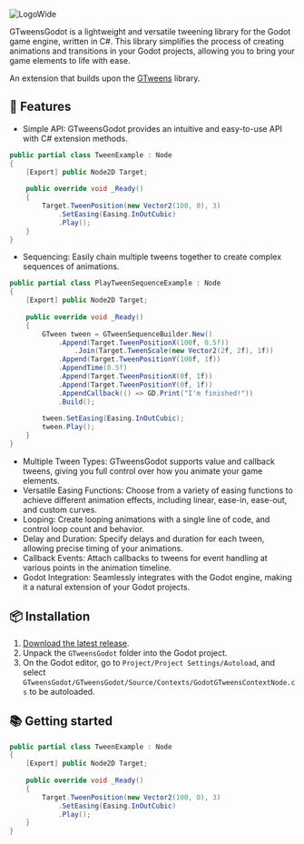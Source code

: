 ![LogoWide](https://github.com/Guillemsc/GTweensGodot/assets/17142208/704636fa-27da-42c3-b9c5-a5bc6e6a870c)

GTweensGodot is a lightweight and versatile tweening library for the Godot game engine, written in C#. 
This library simplifies the process of creating animations and transitions in your Godot projects, allowing you to bring your game elements to life with ease.

An extension that builds upon the [GTweens](https://github.com/Guillemsc/GTweens) library.

## 🤜 Features
- Simple API: GTweensGodot provides an intuitive and easy-to-use API with C# extension methods.
```csharp
public partial class TweenExample : Node
{
    [Export] public Node2D Target;
	
    public override void _Ready()
    {
        Target.TweenPosition(new Vector2(100, 0), 3)
            .SetEasing(Easing.InOutCubic)
            .Play();
    }
}
```

- Sequencing: Easily chain multiple tweens together to create complex sequences of animations.
```csharp
public partial class PlayTweenSequenceExample : Node
{
    [Export] public Node2D Target;
	
    public override void _Ready()
    {
        GTween tween = GTweenSequenceBuilder.New()
            .Append(Target.TweenPositionX(100f, 0.5f))
            	.Join(Target.TweenScale(new Vector2(2f, 2f), 1f))
            .Append(Target.TweenPositionY(100f, 1f))
            .AppendTime(0.5f)
            .Append(Target.TweenPositionX(0f, 1f))
            .Append(Target.TweenPositionY(0f, 1f))
            .AppendCallback(() => GD.Print("I'm finished!"))
            .Build();
        
        tween.SetEasing(Easing.InOutCubic);
        tween.Play();
    }
}
```

- Multiple Tween Types: GTweensGodot supports value and callback tweens, giving you full control over how you animate your game elements.
- Versatile Easing Functions: Choose from a variety of easing functions to achieve different animation effects, including linear, ease-in, ease-out, and custom curves.
- Looping: Create looping animations with a single line of code, and control loop count and behavior.
- Delay and Duration: Specify delays and duration for each tween, allowing precise timing of your animations.
- Callback Events: Attach callbacks to tweens for event handling at various points in the animation timeline.
- Godot Integration: Seamlessly integrates with the Godot engine, making it a natural extension of your Godot projects.

## 📦 Installation
1. [Download the latest release](https://github.com/Guillemsc/GTweensGodot/releases/latest).
2. Unpack the `GTweensGodot` folder into the Godot project.
3. On the Godot editor, go to `Project/Project Settings/Autoload`, and select `GTweensGodot/GTweensGodot/Source/Contexts/GodotGTweensContextNode.cs` to be autoloaded.

## 📚 Getting started
```csharp
public partial class TweenExample : Node
{
    [Export] public Node2D Target;
	
    public override void _Ready()
    {
        Target.TweenPosition(new Vector2(100, 0), 3)
            .SetEasing(Easing.InOutCubic)
            .Play();
    }
}
```
